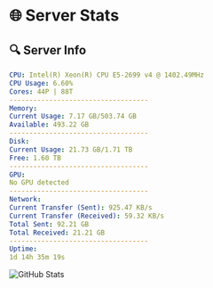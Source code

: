 # 🌐 Server Stats
## 🔍 Server Info
```yaml
CPU: Intel(R) Xeon(R) CPU E5-2699 v4 @ 1402.49MHz
CPU Usage: 6.60%
Cores: 44P | 88T
-----------------------------------
Memory:
Current Usage: 7.17 GB/503.74 GB
Available: 493.22 GB
-----------------------------------
Disk:
Current Usage: 21.73 GB/1.71 TB
Free: 1.60 TB
-----------------------------------
GPU:
No GPU detected
-----------------------------------
Network:
Current Transfer (Sent): 925.47 KB/s
Current Transfer (Received): 59.32 KB/s
Total Sent: 92.21 GB
Total Received: 21.21 GB
-----------------------------------
Uptime:
1d 14h 35m 19s
```
![GitHub Stats](https://img.shields.io/badge/Updated-2025-04-21_07:44:07-blue)